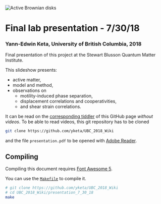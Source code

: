 ![Active Brownian disks](https://github.com/yketa/UBC_2018_Wiki/raw/master/Images/header.png)

# Final lab presentation - 7/30/18
### Yann-Edwin Keta, University of British Columbia, 2018

Final presentation of this project at the Stewart Blusson Quantum Matter Institute.

This slideshow presents:
* active matter,
* model and method,
* observations on
  * motility-induced phase separation,
  * displacement correlations and cooperativities,
  * and shear strain correlations.

It can be read on the [corresponding tiddler](https://yketa.github.io/UBC_2018_Wiki/#Final%20lab%20presentation%20-%207%2F30%2F18) of this GitHub page *without videos*. To be able to read videos, this git repository has to be cloned
```bash
git clone https://github.com/yketa/UBC_2018_Wiki
```
and the file `presentation.pdf` to be opened with [Adobe Reader](https://get.adobe.com/fr/reader/).

## Compiling

Compiling this document requires [Font Awesome 5](https://ctan.org/tex-archive/fonts/fontawesome5).

You can use the [`Makefile`](https://github.com/yketa/UBC_2018_Wiki/blob/master/presentation_7_30_18/Makefile) to compile it.
```bash
# git clone https://github.com/yketa/UBC_2018_Wiki
# cd UBC_2018_Wiki/presentation_7_30_18
make
```
